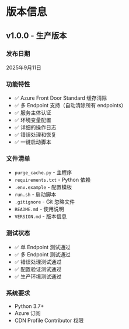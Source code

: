 # 版本信息

## v1.0.0 - 生产版本

### 发布日期
2025年9月11日

### 功能特性
- ✅ Azure Front Door Standard 缓存清除
- ✅ 多 Endpoint 支持（自动清除所有 endpoints）
- ✅ 服务主体认证
- ✅ 环境变量配置
- ✅ 详细的操作日志
- ✅ 错误处理和恢复
- ✅ 一键启动脚本

### 文件清单
- `purge_cache.py` - 主程序
- `requirements.txt` - Python 依赖
- `.env.example` - 配置模板
- `run.sh` - 启动脚本
- `.gitignore` - Git 忽略文件
- `README.md` - 使用说明
- `VERSION.md` - 版本信息

### 测试状态
- ✅ 单 Endpoint 测试通过
- ✅ 多 Endpoint 测试通过
- ✅ 错误处理测试通过
- ✅ 配置验证测试通过
- ✅ 生产环境测试通过

### 系统要求
- Python 3.7+
- Azure 订阅
- CDN Profile Contributor 权限
